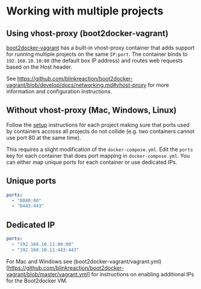 # Working with multiple projects

## Using vhost-proxy (boot2docker-vagrant)

[boot2docker-vagrant](https://github.com/blinkreaction/boot2docker-vagrant) has a built-in vhost-proxy container that adds support for running multiple projects on the same `IP:port`. The container binds to `192.168.10.10:80` (the default box IP address) and routes web requests based on the Host header.

See https://github.com/blinkreaction/boot2docker-vagrant/blob/develop/docs/networking.md#vhost-proxy for more information and configuration instructions.


## Without vhost-proxy (Mac, Windows, Linux)

Follow the [setup](../README.md#setup) instructions for each project making sure that ports used by containers accross all projects do not collide (e.g. two containers cannot use port 80 at the same time).

This requires a slight modification of the `docker-compose.yml`.
Edit the `ports` key for each container that does port mapping in `docker-compose.yml`.
You can either map unique ports for each container or use dedicated IPs.

## Unique ports

```yml
ports:
  - "8080:80"
  - "8443:443"
```

## Dedicated IP

```yml
ports:
  - "192.168.10.11:80:80"
  - "192.168.10.11:443:443"
```

For Mac and Windows see (boot2docker-vagrant/vagrant.yml)[https://github.com/blinkreaction/boot2docker-vagrant/blob/master/vagrant.yml] for instructions on enabling additional IPs for the Boot2docker VM.
